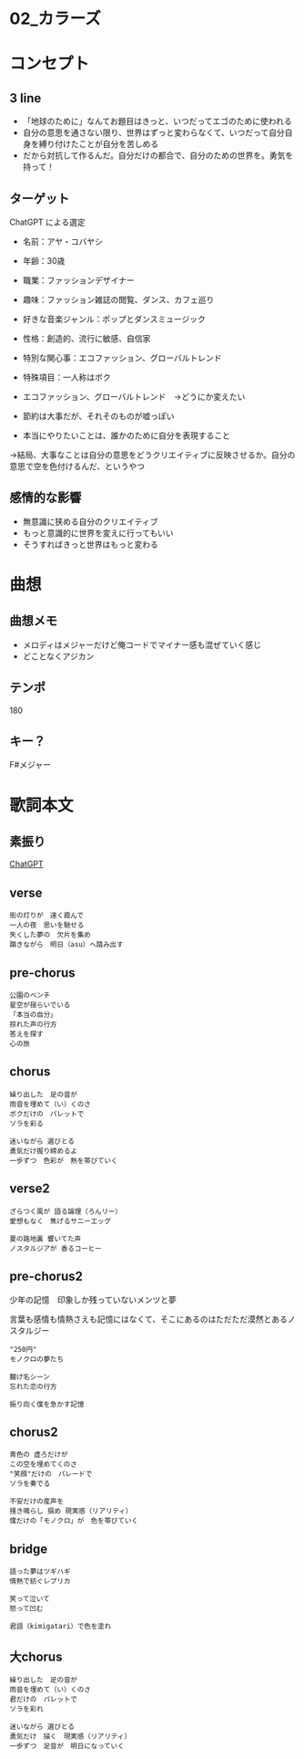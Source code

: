# 02_カラーズ

# コンセプト
## 3 line
- 「地球のために」なんてお題目はきっと、いつだってエゴのために使われる
- 自分の意思を通さない限り、世界はずっと変わらなくて、いつだって自分自身を縛り付けたことが自分を苦しめる
- だから対抗して作るんだ。自分だけの都合で、自分のための世界を。勇気を持って！

## ターゲット
ChatGPT による選定

- 名前：アヤ・コバヤシ
- 年齢：30歳
- 職業：ファッションデザイナー
- 趣味：ファッション雑誌の閲覧、ダンス、カフェ巡り
- 好きな音楽ジャンル：ポップとダンスミュージック
- 性格：創造的、流行に敏感、自信家
- 特別な関心事：エコファッション、グローバルトレンド
- 特殊項目：一人称はボク

- エコファッション、グローバルトレンド　→どうにか変えたい
- 節約は大事だが、それそのものが嘘っぽい
- 本当にやりたいことは、誰かのために自分を表現すること

→結局、大事なことは自分の意思をどうクリエイティブに反映させるか。自分の意思で空を色付けるんだ、というやつ

## 感情的な影響
- 無意識に狭める自分のクリエイティブ
- もっと意識的に世界を変えに行ってもいい
- そうすればきっと世界はもっと変わる

# 曲想
## 曲想メモ
- メロディはメジャーだけど俺コードでマイナー感も混ぜていく感じ
- どことなくアジカン

## テンポ
180

## キー？
F#メジャー

# 歌詞本文

## 素振り
[ChatGPT](https://chat.openai.com/share/07cc3d2a-ff05-4864-9c04-645f05c29ae9)


## verse

```
街の灯りが　遠く霞んで
一人の夜　思いを馳せる
失くした夢の　欠片を集め
躓きながら　明日（asu）へ踏み出す
```

## pre-chorus
```
公園のベンチ
星空が揺らいでいる
「本当の自分」
掠れた声の行方
答えを探す
心の旅
```

## chorus
```
繰り出した　足の音が
雨音を埋めて（い）くのさ
ボクだけの　パレットで
ソラを彩る

迷いながら 選びとる
勇気だけ握り締めるよ
一歩ずつ　色彩が　熱を帯びていく
```

## verse2

```
ざらつく風が 語る論理（ろんリー）
愛想もなく　焦げるサニーエッグ

夏の路地裏 響いてた声
ノスタルジアが 香るコーヒー　
```

## pre-chorus2
少年の記憶　印象しか残っていないメンツと夢

言葉も感情も情熱さえも記憶にはなくて、そこにあるのはただただ漠然とあるノスタルジー

```
"250円"
モノクロの夢たち

朧げ名シーン
忘れた恋の行方

振り向く僕を急かす記憶
```

## chorus2

```
青色の 虚ろだけが
この空を埋めてくのさ
"笑顔"だけの　パレードで
ソラを奏でる

不安だけの産声を
掻き鳴らし 掴め 現実感（リアリティ）
僕だけの「モノクロ」が　色を帯びていく
```


## bridge

```
語った夢はツギハギ
情熱で紡ぐレプリカ

笑って泣いて
怒って凹む

君語（kimigatari）で色を塗れ
```


## 大chorus

```
繰り出した　足の音が
雨音を埋めて（い）くのさ
君だけの　パレットで
ソラを彩れ

迷いながら 選びとる
勇気だけ　描く　現実感（リアリティ）
一歩ずつ　足音が　明日になっていく
```